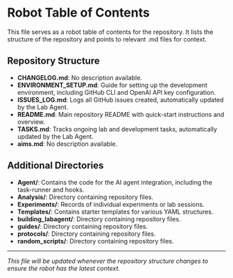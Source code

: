 # Robot Table of Contents

This file serves as a robot table of contents for the repository. It lists the structure of the repository and points to relevant .md files for context.

## Repository Structure

- **CHANGELOG.md**: No description available.
- **ENVIRONMENT_SETUP.md**: Guide for setting up the development environment, including GitHub CLI and OpenAI API key configuration.
- **ISSUES_LOG.md**: Logs all GitHub issues created, automatically updated by the Lab Agent.
- **README.md**: Main repository README with quick-start instructions and overview.
- **TASKS.md**: Tracks ongoing lab and development tasks, automatically updated by the Lab Agent.
- **aims.md**: No description available.

## Additional Directories

- **Agent/**: Contains the code for the AI agent integration, including the task-runner and hooks.
- **Analysis/**: Directory containing repository files.
- **Experiments/**: Records of individual experiments or lab sessions.
- **Templates/**: Contains starter templates for various YAML structures.
- **building_labagent/**: Directory containing repository files.
- **guides/**: Directory containing repository files.
- **protocols/**: Directory containing repository files.
- **random_scripts/**: Directory containing repository files.

---

_This file will be updated whenever the repository structure changes to ensure the robot has the latest context._